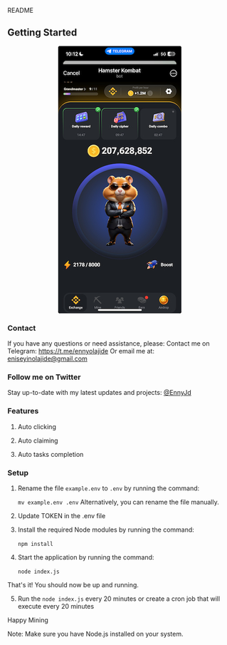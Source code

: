 README

Getting Started
---------------


<img src="./hamster.png" style="display: block; margin: 0 auto;" />

### Contact
If you have any questions or need assistance, please:
Contact me on Telegram: https://t.me/ennyolajide
Or email me at: eniseyinolajide@gmail.com


### Follow me on Twitter
Stay up-to-date with my latest updates and projects:
[@EnnyJd](https://twitter.com/EnnyJd)

### Features

1. Auto clicking

2. Auto claiming

3. Auto tasks completion

### Setup

1. Rename the file `example.env` to `.env` by running the command:

   ```mv example.env .env```
   Alternatively, you can rename the file manually.

2. Update TOKEN in the .env file

3. Install the required Node modules by running the command:

   ```npm install ```
   
4. Start the application by running the command:

   ```node index.js```

That's it! You should now be up and running.

5. Run the ```node index.js``` every 20 minutes or create a cron job that will execute every 20 minutes

Happy Mining

Note: Make sure you have Node.js installed on your system.